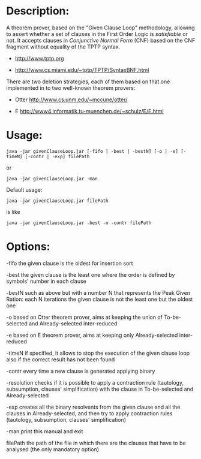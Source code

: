 # Description:

A theorem prover, based on the "Given Clause Loop" methodology,
allowing to assert whether a set of clauses in the First Order Logic is
*satisfiable* or not.
It accepts clauses in _Conjunctive Normal Form_ (CNF) based on the CNF
fragment without equality of the TPTP syntax.

* http://www.tptp.org

* http://www.cs.miami.edu/~tptp/TPTP/SyntaxBNF.html

There are two deletion strategies, each of them based on that one
implemented in to two well-known theorem provers:

* Otter	http://www.cs.unm.edu/~mccune/otter/

* E 	http://www4.informatik.tu-muenchen.de/~schulz/E/E.html


# Usage:

```
java -jar givenClauseLoop.jar [-fifo | -best | -bestN] [-o | -e] [-timeN] [-contr | -exp] filePath
```
or

```
java -jar givenClauseLoop.jar -man
```			

Default usage:
```
java -jar givenClauseLoop.jar filePath
```
is like
```
java -jar givenClauseLoop.jar -best -o -contr filePath
```

# Options:

-fifo             the given clause is the oldest for insertion sort

-best	         the given clause is the least one where the order is defined by symbols' number in each clause

-bestN	     such as above but with a number N that represents the Peak Given Ration: each N iterations the given clause is not the least one but the oldest one

-o	             based on Otter theorem prover, aims at keeping the union of To-be-selected and Already-selected inter-reduced

-e	             based on E theorem prover, aims at keeping only Already-selected inter-reduced

-timeN	     if specified, it allows to stop the execution of the given clause loop also if the correct result has not been found

-contr	         every time a new clause is generated applying binary

-resolution   checks if it is possible to apply a contraction rule  (tautology, subsumption, clauses' simplification) with the clause in To-be-selected and Already-selected

-exp	         creates all the binary resolvents from the given clause and all the clauses in Already-selected, and then try to apply contraction rules (tautology, subsumption, clauses' simplification)

-man	         print this manual and exit

filePath         the path of the file in which there are the clauses that have to be analysed (the only mandatory option)
